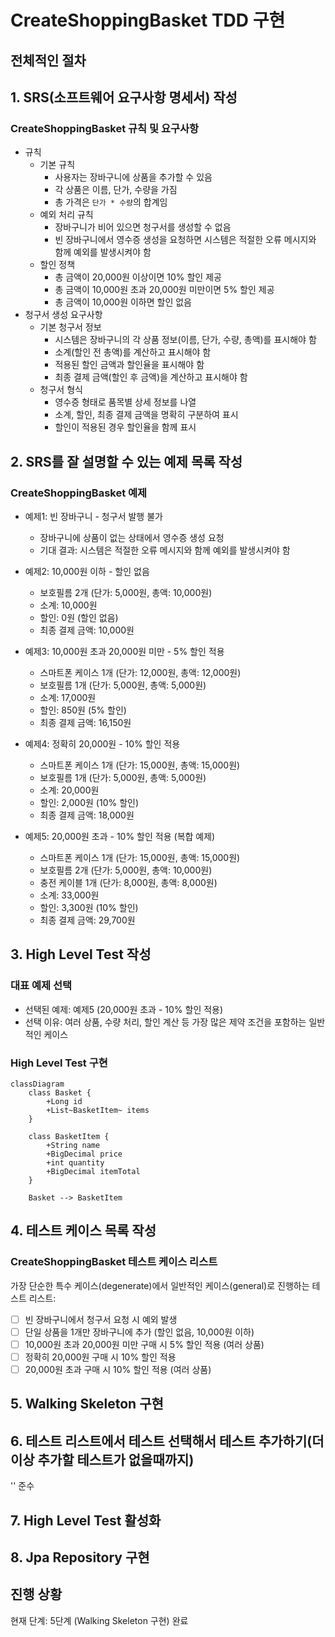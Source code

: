 # CreateShoppingBasket TDD 구현

## 전체적인 절차

## 1. **SRS(소프트웨어 요구사항 명세서) 작성**

### CreateShoppingBasket 규칙 및 요구사항

- 규칙
    - 기본 규칙
        - 사용자는 장바구니에 상품을 추가할 수 있음
        - 각 상품은 이름, 단가, 수량을 가짐
        - 총 가격은 `단가 * 수량`의 합계임
    - 예외 처리 규칙
        - 장바구니가 비어 있으면 청구서를 생성할 수 없음
        - 빈 장바구니에서 영수증 생성을 요청하면 시스템은 적절한 오류 메시지와 함께 예외를 발생시켜야 함
    - 할인 정책
        - 총 금액이 20,000원 이상이면 10% 할인 제공
        - 총 금액이 10,000원 초과 20,000원 미만이면 5% 할인 제공
        - 총 금액이 10,000원 이하면 할인 없음
- 청구서 생성 요구사항
    - 기본 청구서 정보
        - 시스템은 장바구니의 각 상품 정보(이름, 단가, 수량, 총액)를 표시해야 함
        - 소계(할인 전 총액)를 계산하고 표시해야 함
        - 적용된 할인 금액과 할인율을 표시해야 함
        - 최종 결제 금액(할인 후 금액)을 계산하고 표시해야 함
    - 청구서 형식
        - 영수증 형태로 품목별 상세 정보를 나열
        - 소계, 할인, 최종 결제 금액을 명확히 구분하여 표시
        - 할인이 적용된 경우 할인율을 함께 표시

## 2. **SRS를 잘 설명할 수 있는 예제 목록 작성**

### CreateShoppingBasket 예제

- 예제1: 빈 장바구니 - 청구서 발행 불가
    - 장바구니에 상품이 없는 상태에서 영수증 생성 요청
    - 기대 결과: 시스템은 적절한 오류 메시지와 함께 예외를 발생시켜야 함

- 예제2: 10,000원 이하 - 할인 없음
    - 보호필름 2개 (단가: 5,000원, 총액: 10,000원)
    - 소계: 10,000원
    - 할인: 0원 (할인 없음)
    - 최종 결제 금액: 10,000원

- 예제3: 10,000원 초과 20,000원 미만 - 5% 할인 적용
    - 스마트폰 케이스 1개 (단가: 12,000원, 총액: 12,000원)
    - 보호필름 1개 (단가: 5,000원, 총액: 5,000원)
    - 소계: 17,000원
    - 할인: 850원 (5% 할인)
    - 최종 결제 금액: 16,150원

- 예제4: 정확히 20,000원 - 10% 할인 적용
    - 스마트폰 케이스 1개 (단가: 15,000원, 총액: 15,000원)
    - 보호필름 1개 (단가: 5,000원, 총액: 5,000원)
    - 소계: 20,000원
    - 할인: 2,000원 (10% 할인)
    - 최종 결제 금액: 18,000원

- 예제5: 20,000원 초과 - 10% 할인 적용 (복합 예제)
    - 스마트폰 케이스 1개 (단가: 15,000원, 총액: 15,000원)
    - 보호필름 2개 (단가: 5,000원, 총액: 10,000원)
    - 충전 케이블 1개 (단가: 8,000원, 총액: 8,000원)
    - 소계: 33,000원
    - 할인: 3,300원 (10% 할인)
    - 최종 결제 금액: 29,700원

## 3. **High Level Test 작성**

### 대표 예제 선택
- 선택된 예제: 예제5 (20,000원 초과 - 10% 할인 적용)
- 선택 이유: 여러 상품, 수량 처리, 할인 계산 등 가장 많은 제약 조건을 포함하는 일반적인 케이스

### High Level Test 구현

```mermaid
classDiagram
    class Basket {
        +Long id
        +List~BasketItem~ items
    }
    
    class BasketItem {
        +String name
        +BigDecimal price
        +int quantity
        +BigDecimal itemTotal
    }
    
    Basket --> BasketItem
```

## 4. **테스트 케이스 목록 작성**

### CreateShoppingBasket 테스트 케이스 리스트

가장 단순한 특수 케이스(degenerate)에서 일반적인 케이스(general)로 진행하는 테스트 리스트:

- [ ] 빈 장바구니에서 청구서 요청 시 예외 발생
- [ ] 단일 상품을 1개만 장바구니에 추가 (할인 없음, 10,000원 이하)
- [ ] 10,000원 초과 20,000원 미만 구매 시 5% 할인 적용 (여러 상품)
- [ ] 정확히 20,000원 구매 시 10% 할인 적용
- [ ] 20,000원 초과 구매 시 10% 할인 적용 (여러 상품)

## 5. **Walking Skeleton 구현**

## 6. **테스트 리스트에서 테스트 선택해서 테스트 추가하기(더 이상 추가할 테스트가 없을때까지)**

'<implement-each-test-rule>' 준수

## 7. **High Level Test 활성화**

## 8. **Jpa Repository 구현**

## 진행 상황

현재 단계: 5단계 (Walking Skeleton 구현) 완료
